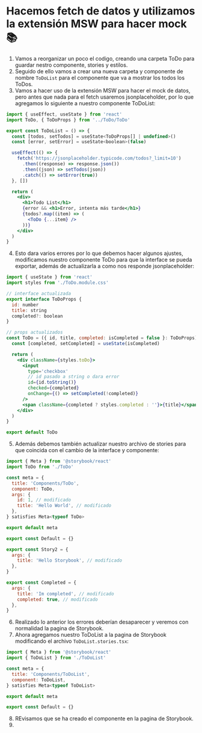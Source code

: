 # Hacemos fetch de datos y utilizamos la extensión MSW para hacer mock 📚

1. Vamos a reorganizar un poco el codigo, creando una carpeta ToDo para guardar nestro componente, stories y estilos.
2. Seguido de ello vamos a crear una nueva carpeta y componente de nombre `ToDoList` para el componente que va a mostrar los todos los ToDos.
3. Vamos a hacer uso de la extensión MSW para hacer el mock de datos, pero antes que nada para el fetch usaremos jsonplaceholder, por lo que agregamos lo siguiente a nuestro componente ToDoList:

```jsx
import { useEffect, useState } from 'react'
import ToDo, { ToDoProps } from '../ToDo/ToDo'

export const ToDoList = () => {
  const [todos, setTodos] = useState<ToDoProps[] | undefined>()
  const [error, setError] = useState<boolean>(false)

  useEffect(() => {
    fetch('https://jsonplaceholder.typicode.com/todos?_limit=10')
      .then((response) => response.json())
      .then((json) => setTodos(json))
      .catch(() => setError(true))
  }, [])

  return (
    <div>
      <h1>Todo List</h1>
      {error && <h1>Error, intenta más tarde</h1>}
      {todos?.map((item) => (
        <ToDo {...item} />
      ))}
    </div>
  )
}
```

4. Esto dara varios errores por lo que debemos hacer algunos ajustes, modificamos nuestro componente ToDo para que la interface se pueda exportar, además de actualizarla a como nos responde jsonplaceholder:

```jsx
import { useState } from 'react'
import styles from './ToDo.module.css'

// interface actualizada
export interface ToDoProps {
  id: number
  title: string
  completed?: boolean
}

// props actualizados
const ToDo = ({ id, title, completed: isCompleted = false }: ToDoProps) => {
  const [completed, setCompleted] = useState(isCompleted)

  return (
    <div className={styles.toDo}>
      <input
        type='checkbox'
        // id pasado a string o dara error
        id={id.toString()}
        checked={completed}
        onChange={() => setCompleted(!completed)}
      />
      <span className={completed ? styles.completed : ''}>{title}</span>
    </div>
  )
}

export default ToDo
```

5. Además debemos también actualizar nuestro archivo de stories para que coincida con el cambio de la interface y componente:

```jsx
import { Meta } from '@storybook/react'
import ToDo from './ToDo'

const meta = {
  title: 'Components/ToDo',
  component: ToDo,
  args: {
    id: 1, // modificado
    title: 'Hello World', // modificado
  },
} satisfies Meta<typeof ToDo>

export default meta

export const Default = {}

export const Story2 = {
  args: {
    title: 'Hello Storybook', // modificado
  },
}

export const Completed = {
  args: {
    title: 'Im completed', // modificado
    completed: true, // modificado
  },
}
```

6. Realizado lo anterior los errores deberían desaparecer y veremos con normalidad la pagina de Storybook.
7. Ahora agregamos nuestro ToDoList a la pagina de Storybook modificando el archivo `ToDoList.stories.tsx`:

```jsx
import { Meta } from '@storybook/react'
import { ToDoList } from './ToDoList'

const meta = {
  title: 'Components/ToDoList',
  component: ToDoList,
} satisfies Meta<typeof ToDoList>

export default meta

export const Default = {}
```

8. REvisamos que se ha creado el componente en la pagina de Storybook.
9. 